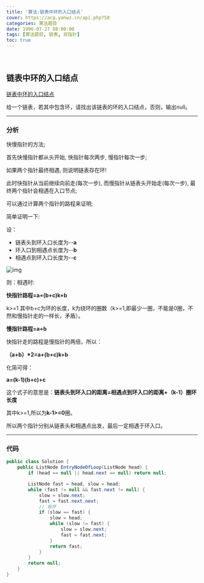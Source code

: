 ```yaml
---
title: '算法:链表中环的入口结点'
cover: https://acg.yanwz.cn/api.php?58
categories: 算法题目
date: 1996-07-27 08:00:00
tags: [算法题目, 链表, 双指针]
toc: true
---
```


<br/>

<!--more-->

## 链表中环的入口结点

[链表中环的入口结点](https://www.nowcoder.com/practice/253d2c59ec3e4bc68da16833f79a38e4?tpId=13&tqId=11208&tPage=3&rp=1&ru=%2Fta%2Fcoding-interviews&qru=%2Fta%2Fcoding-interviews%2Fquestion-ranking)

给一个链表，若其中包含环，请找出该链表的环的入口结点，否则，输出null。

****

### 分析

快慢指针的方法;

首先快慢指针都从头开始, 快指针每次两步, 慢指针每次一步;

如果两个指针最终相遇, 则说明链表存在环!

此时快指针从当前继续向前走(每次一步), 而慢指针从链表头开始走(每次一步), 最终两个指针会相遇在入口节点;

可以通过计算两个指针的路程来证明;

简单证明一下:

设： 

-   链表头到环入口长度为--**a**  
-   环入口到相遇点长度为--**b**  
-   相遇点到环入口长度为--**c**  

![img](https://uploadfiles.nowcoder.com/images/20180615/4240377_1529033184336_9A253E69EDBB4FD57BB16FC3A32C2756)

则：相遇时:

**快指针路程=a+(b+c)k+b**

k>=1 其中b+c为环的长度，k为绕环的圈数（k>=1,即最少一圈，不能是0圈，不然和慢指针走的一样长，矛盾）。 

**慢指针路程=a+b**

快指针走的路程是慢指针的两倍，所以： 

   **（a+b）\*2=a+(b+c)k+b**  

化简可得： 

**a=(k-1)(b+c)+c**

这个式子的意思是：**链表头到环入口的距离=相遇点到环入口的距离+（k-1）圈环长度**

其中k>=1,所以为**k-1>=0**圈。

所以两个指针分别从链表头和相遇点出发，最后一定相遇于环入口。 

****

### 代码

```java
public class Solution {
    public ListNode EntryNodeOfLoop(ListNode head) {
        if (head == null || head.next == null) return null;

        ListNode fast = head, slow = head;
        while (fast != null && fast.next != null) {
            slow = slow.next;
            fast = fast.next.next;
            // 有环
            if (slow == fast) {
                slow = head;
                while (slow != fast) {
                    slow = slow.next;
                    fast = fast.next;
                }
                return fast;
            }
        }
        return null;
    }
}
```

